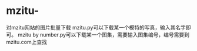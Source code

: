 # mzitu-
对mzitu网站的图片批量下载
mzitu.py可以下载某一个模特的写真，输入其名字即可。
mzitu by number.py可以下载某一个图集，需要输入图集编号，编号需要到mzitu.com上查找
